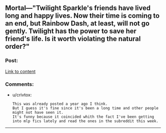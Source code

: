 ## Mortal—"Twilight Sparkle's friends have lived long and happy lives. Now their time is coming to an end, but Rainbow Dash, at least, will not go gently. Twilight has the power to save her friend's life. Is it worth violating the natural order?"

### Post:

[Link to content](https://www.fimfiction.net/story/95424/mortal)

### Comments:

- u/crivtox:
  ```
  This was already posted a year ago I think.
  But I guess it's fine since it's been a long time and other people might not have seen it. 
  It's funny because it coincided whith the fact I've been getting into mlp fics lately and read the ones in the subreddit this week.
  ```

---

